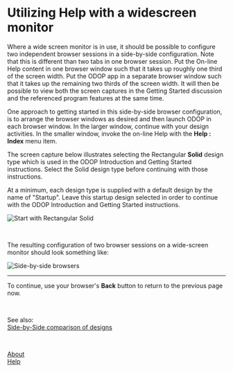 # Utilizing Help with a widescreen monitor

Where a wide screen monitor is in use, 
it should be possible to configure two independent browser sessions in a 
side-by-side configuration.
Note that this is different than two tabs in one browser session.
Put the On-line Help content in one browser window such that it
takes up roughly one third of the screen width.
Put the ODOP app in a separate browser window such that it takes up 
the remaining two thirds of the screen width.
It will then be possible to view both the screen captures in the Getting Started 
discussion and the referenced program features at the same time.

One approach to getting started in this side-by-side browser configuration, 
is to arrange the browser windows as desired and then 
launch ODOP in each browser window. 
In the larger window, continue with your design activities.
In the smaller window, invoke the on-line Help with the **Help : Index** menu item.

The screen capture below illustrates selecting the Rectangular **Solid** design type
which is used in the ODOP Introduction and Getting Started instructions. 
Select the Solid design type before continuing with those instructions.   

At a minimum, each design type is supplied with a default design by the name of "Startup".
Leave this startup design selected in order to continue with the 
ODOP Introduction and Getting Started instructions.   

![Start with Rectangular Solid](/docs/Help/img/SelectSolid.png "Start with Rectangular Solid")
 
&nbsp;

The resulting configuration of two browser sessions on a wide-screen monitor 
should look something like:   

![Side-by-side browsers](/docs/Help/img/SideBySideBrowsers.png "Side-by-side browsers")   
 
___

To continue, use your browser's **Back** button to return to the previous page now.

&nbsp;

See also:   
[Side-by-Side comparison of designs](/docs/Help/htt.html#sideBySideCompare)   

&nbsp;

[About](/docs/About)   
[Help](/docs/Help)   
